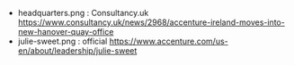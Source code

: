 - headquarters.png : Consultancy.uk https://www.consultancy.uk/news/2968/accenture-ireland-moves-into-new-hanover-quay-office
- julie-sweet.png : official https://www.accenture.com/us-en/about/leadership/julie-sweet
